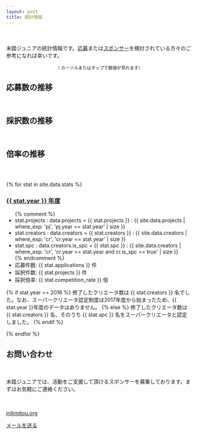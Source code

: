 ```yaml
---
layout: post
title: 統計情報
---
```


<style type="text/css">
@import '/assets/css/highcharts.css';

#container {
  height: 400px;
  max-width: 800px;
  margin: 0 auto;
 }

 @media screen and (max-width: 800px) {
   #container {
     width: 98vw;
     margin-left: calc(-49vw + 50%);
   }
 }


/* For series of 応募数 */
.highcharts-color-0 {
  fill: rgb(40, 161, 58);
  stroke: rgb(40, 161, 58);
}
.highcharts-point {
  fill: rgb(40, 161, 58);
}
.highcharts-axis-labels {
  fill: #000000;
 }
.highcharts-axis-line {
  stroke: rgb(40, 161, 58);
}

/* For another series (Not using for now) */
.highcharts-color-1 {
  fill: #90ed7d;
  stroke: #90ed7d;
}
.highcharts-axis.highcharts-color-1 .highcharts-axis-line {
  stroke: #90ed7d;
}
.highcharts-axis.highcharts-color-1 text {
  fill: #90ed7d;
}

.highcharts-axis-line {
  stroke-width: 2px;
}
.highcharts-yaxis {
  stroke-width: 0px;
}
</style>

<script src="/assets/js/highcharts.js"></script>
<!-- NOTE: Use this for expoting image files.
<script src="/assets/js/exporting.js"></script>
-->

<p style='margin-top: 50px;'>未踏ジュニアの統計情報です。<a href='/guideline'>応募</a>または<a href='/#sponsors'>スポンサー</a>を検討されている方々のご参考になれば幸いです。</p>

<center><small>（ <i class="fas fa-mouse-pointer green"></i> カーソルまたはタップで数値が見れます）</small></center>

<h2 style="margin-bottom: 60px;">応募数の推移</h2>
<div id="applications"></div>
<script type="text/javascript">
Highcharts.chart('applications', {
   chart: {
     type: 'column',
     styledMode: true
   },

   title: {
     text: ''
   },

   yAxis: [{
     className: 'highcharts-color-0',
     title: {
       text: ''
     },
     labels: {
       enabled: false,
     },
   }],
   xAxis: [{
     className: 'highcharts-color-0',
     title: {
       text: ''
     },
     type: 'datetime',
     labels: {
       format: '{value:%Y}',
     },
     tickInterval: Date.UTC(2016, 0, 1) - Date.UTC(2015, 0, 1)
   }],

   plotOptions: {
     column: {
       borderRadius: 5
     }
   },

   series: [
     {
       name: '応募数',
       data: [
	 [Date.parse('2016'), 15],
	 [Date.parse('2017'), 41],
	 [Date.parse('2018'), 105],
	 [Date.parse('2019'), 127],
	 [Date.parse('2020'), 115]
       ]
     }
   ]
});
</script>

<h2 style="margin-bottom: 60px;">採択数の推移</h2>
<div id="selections"></div>
<script type="text/javascript">
Highcharts.chart('selections', {
   chart: {
     type: 'column',
     styledMode: true
   },

   title: {
     text: ''
   },

   yAxis: [{
     className: 'highcharts-color-0',
     title: {
       text: ''
     },
     labels: {
       enabled: false,
     },
   }],
   xAxis: [{
     className: 'highcharts-color-0',
     title: {
       text: ''
     },
     type: 'datetime',
     labels: {
       format: '{value:%Y}',
     },
     tickInterval: Date.UTC(2016, 0, 1) - Date.UTC(2015, 0, 1)
   }],

   plotOptions: {
     column: {
       borderRadius: 5
     }
   },

   series: [
     {
       name: '採択数',
       data: [
	 [Date.parse('2016'),  3],
	 [Date.parse('2017'), 11],
	 [Date.parse('2018'), 12],
	 [Date.parse('2019'), 13],
	 [Date.parse('2020'), 15]
       ]
     }
   ]
});
</script>


<h2 style="margin-bottom: 60px;">倍率の推移</h2>
<div id="chances"></div>
<script type="text/javascript">
Highcharts.chart('chances', {
   chart: {
     type: 'line',
     styledMode: true
   },

   title: {
     text: ''
   },

   yAxis: [{
     className: 'highcharts-color-0',
     title: {
       text: ''
     },
     labels: {
       enabled: false,
     },
   }],
   xAxis: [{
     className: 'highcharts-color-0',
     title: {
       text: ''
     },
     type: 'datetime',
     labels: {
       format: '{value:%Y}',
     },
     tickInterval: Date.UTC(2016, 0, 1) - Date.UTC(2015, 0, 1)
   }],

   plotOptions: {
     column: {
       borderRadius: 5
     }
   },

   series: [
     {
       name: '倍率',
       data: [
	 [Date.parse('2016'), 5.0],
	 [Date.parse('2017'), 3.73],
	 [Date.parse('2018'), 8.75],
	 [Date.parse('2019'), 9.77],
	 [Date.parse('2020'), 7.67]
       ]
     }
   ]
});
</script>


{% for stat in site.data.stats %}
<h3><a href="/projects/{{ stat.year }}" style="font-weight: bold;">{{ stat.year }} 年度</a></h3>
<ul>
  {% comment %}
  <!-- NOTE: Check if manual stats data are exactly matched with calcularated ones by uncommentting. -->
  <li>stat.projects : data.projects = {{ stat.projects }} : {{ site.data.projects | where_exp: 'pj', 'pj.year == stat.year' | size }}</li>
  <li>stat.creators : data.creators = {{ stat.creators }} : {{ site.data.creators | where_exp: 'cr', 'cr.year == stat.year' | size }}</li>
  <li>stat.spc : data.creators.is_spc = {{ stat.spc }} : {{ site.data.creators | where_exp: 'cr', 'cr.year == stat.year and cr.is_spc == true' | size }}</li>
  {% endcomment %}

  <li>応募件数: {{ stat.applications    }} 件</li>
  <li>採択件数: {{ stat.projects        }} 件</li>
  <li>採択倍率: {{ stat.competition_rate }} 倍</li>
</ul>

{% if stat.year == 2016 %}
修了したクリエータ数は {{ stat.creators }} 名でした。なお、スーパークリエータ認定制度は2017年度から始まったため、{{ stat.year }}年度のデータはありません。
{% else %}
修了したクリエータ数は {{ stat.creators }} 名、そのうち {{ stat.spc }} 名をスーパークリエータと認定しました。
{% endif %}

{% endfor %}

## お問い合わせ

<div style="margin-top: 50px;">
  <p>未踏ジュニアでは、活動をご支援して頂けるスポンサーを募集しております。まずはお気軽にご連絡ください。</p>

  <div class='text-center' style='margin-top: 30px;'>
    <i class="fas fa-envelope green" style="font-size:36px;"></i><br>
    <a href="mailto:jr@mitou.org">jr@mitou.org</a>
  </div>

  <a href="mailto:jr@mitou.org" class="button">メールを送る</a>
</div>
